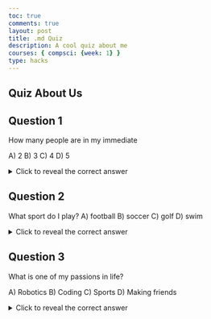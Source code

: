 ```yaml
---
toc: true
comments: true
layout: post
title: .md Quiz
description: A cool quiz about me
courses: { compsci: {week: 1} }
type: hacks
---
```



## Quiz About Us
## Question 1
How many people are in my immediate

A) 2
B) 3
C) 4
D) 5

<details>
<summary>Click to reveal the correct answer</summary>
The correct answer is B) 3.
</details>

## Question 2
What sport do I play? 
A) football
B) soccer
C) golf
D) swim

<details>
<summary>Click to reveal the correct answer</summary>
The correct answer is C) golf.
</details>

## Question 3
What is one of my passions in life?

A) Robotics
B) Coding
C) Sports
D) Making friends

<details>
<summary>Click to reveal the correct answer</summary>
The correct answer is A) Robotics.
</details>

